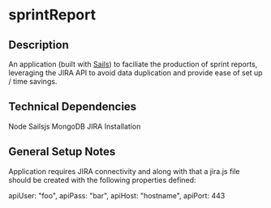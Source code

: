 # sprintReport

## Description
An application (built with [Sails](http://www.sailsjs.org)) to faciliate the production of sprint reports, leveraging the JIRA API to avoid data duplication and provide ease of set up / time savings.

## Technical Dependencies

Node
Sailsjs
MongoDB
JIRA Installation

## General Setup Notes

Application requires JIRA connectivity and along with that a jira.js file should be created with the following properties defined:

apiUser: "foo",
apiPass: "bar",
apiHost: "hostname",
apiPort: 443

